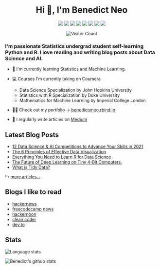 <h1 align="center">Hi 👋, I'm Benedict Neo</h1>

<p align="center">
  <a href="https://medium.com/@benthecoder07"><img src="https://img.shields.io/badge/Medium-12100E?style=for-the-badge&logo=medium&logoColor=white" /></a>
  <a href="https://dev.to/benthecoder1"><img src="https://img.shields.io/badge/DEV.TO-%230A0A0A.svg?&style=for-the-badge&logo=dev-dot-to&logoColor=white" /></a>
  <a href="https://hackernoon.com/u/benthecoder"><img src="https://img.shields.io/badge/hackernoon-33FF33?style=for-the-badge&logo=hackernoon" /></a>
  <a href="https://twitter.com/benthecoder1"><img src="https://img.shields.io/badge/Twitter-1DA1F2?style=for-the-badge&logo=twitter&logoColor=white" /></a>
  <a href="https://www.linkedin.com/in/benedictneo"><img src="https://img.shields.io/badge/LinkedIn-0077B5?style=for-the-badge&logo=linkedin&logoColor=white" /></a>
  <a href="https://rpubs.com/benthecoder"><img src="https://img.shields.io/badge/rpubs-3687C7?style=for-the-badge&logo=R&logoColor=white" /></a>
  <a href="https://www.kaggle.com/benthecoder"><img src="https://img.shields.io/badge/Kaggle-1DA1F2?style=for-the-badge&logo=Kaggle&logoColor=white" /></a>
  <a href="mailto:benthecoder07@gmail.com"><img src="https://img.shields.io/badge/Gmail-D14836?style=for-the-badge&logo=gmail&logoColor=white" /></a>
</p>

<p align="center"> 
	<img src="https://profile-counter.glitch.me/{benthecoder}/count.svg" alt="Visitor Count" /> 
</p>

### I'm passionate Statistics undergrad student self-learning Python and R. I love reading and writing blog posts about Data Science and AI.

- 🌱 I'm currently learning Statistics and Machine Learning.

- 💻 Courses I'm currently taking on Coursera 

	- Data Science Specialization by John Hopkins University
	- Statistics with R Specialization by Duke University
	- Mathematics for Machine Learning by Imperial College London

- 👨‍💻 Check out my portfolio -> [benedictxneo.rbind.io](https://benedictxneo.rbind.io)

- 📝 I regularly write articles on [Medium](https://medium.com/@benthecoder07)



## Latest Blog Posts

<!-- BLOG-POST-LIST:START -->
- [12 Data Science & AI Competitions to Advance Your Skills in 2021](https://towardsdatascience.com/12-data-science-ai-competitions-to-advance-your-skills-in-2021-32e3fcb95d8c?source=rss-9a24cc840494------2)
- [The 6 Principles of Effective Data Visualization](https://medium.com/better-programming/the-6-principles-of-effective-data-visualization-9f98d1f7dade?source=rss-9a24cc840494------2)
- [Everything You Need to Learn R for Data Science](https://medium.com/better-programming/everything-you-need-to-learn-r-for-data-science-ea0b169cc410?source=rss-9a24cc840494------2)
- [The Future of Deep Learning on Tiny 4-Bit Computers.](https://towardsdatascience.com/training-neural-networks-on-smartphones-9d063a37be34?source=rss-9a24cc840494------2)
- [What is Tidy Data?](https://towardsdatascience.com/what-is-tidy-data-d58bb9ad2458?source=rss-9a24cc840494------2)
<!-- BLOG-POST-LIST:END -->

↳ [more articles...](https://medium.com/@benthecoder07)

## Blogs I like to read
* [hackernews](https://news.ycombinator.com)
* [freecodecamp news](https://www.freecodecamp.org/news/)
* [hackernoon](https://hackernoon.com)
* [clean coder](https://blog.cleancoder.com)
* [dev.to](https://dev.to/t/news)

## Stats

![Language stats](https://github-readme-stats.vercel.app/api/top-langs/?username=benthecoder&layout=compact&title_color=ffffff&text_color=c9cacc&icon_color=2bbc8a&bg_color=1d1f21&hide_border=TRUE)

![Benedict's github stats](https://github-readme-stats.vercel.app/api?username=benthecoder&count_private=true&show_icons=true&theme=midnight-purple&hide_rank=false&hide_border=TRUE)

<!--
<details>
  <summary>:zap: GitHub and Language Stats</summary>

  <img align="left" alt="Benedict's Language stats" src="https://github-readme-stats.vercel.app/api/top-langs/?username=benthecoder&layout=compact" />

  <img align="left" alt="Benedict's github stats" src="https://github-readme-stats.vercel.app/api?username=benthecoder&count_private=true&show_icons=true&theme=midnight-purple&hide_rank=false" />

</details>

Resources
Icons: https://simpleicons.org/
GitHub Stats: https://github.com/anuraghazra/github-readme-stats 
Emojis: https://emojipedia.org/emoji/
HTML Emojis: https://www.fileformat.info/index.htm 
Shields: https://shields.io/ 
Awesome GitHub Profile README: https://github.com/abhisheknaiidu/awesome-github-profile-readme 
-->
